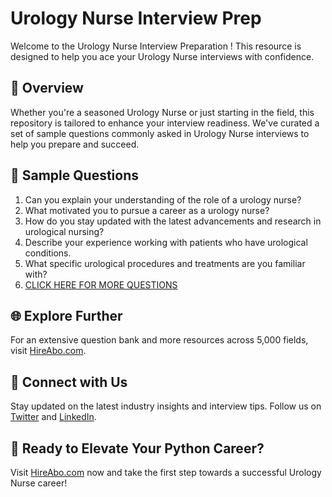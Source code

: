 # Urology Nurse Interview Prep

Welcome to the Urology Nurse Interview Preparation ! This resource is designed to help you ace your Urology Nurse interviews with confidence.

## 🚀 Overview

Whether you're a seasoned Urology Nurse or just starting in the field, this repository is tailored to enhance your interview readiness. We've curated a set of sample questions commonly asked in Urology Nurse interviews to help you prepare and succeed.

## 📝 Sample Questions

1. Can you explain your understanding of the role of a urology nurse?
2. What motivated you to pursue a career as a urology nurse?
3. How do you stay updated with the latest advancements and research in urological nursing?
4. Describe your experience working with patients who have urological conditions.
5. What specific urological procedures and treatments are you familiar with?
6. [CLICK HERE FOR MORE QUESTIONS](https://hireabo.com/job/2_0_33/Urology%20Nurse)

## 🌐 Explore Further

For an extensive question bank and more resources across 5,000 fields, visit [HireAbo.com](https://www.hireabo.com).

## 📱 Connect with Us

Stay updated on the latest industry insights and interview tips. Follow us on [Twitter](https://twitter.com/hireabo) and [LinkedIn](https://www.linkedin.com/in/hire-abo-3609972a8/).

## 🚀 Ready to Elevate Your Python Career?

Visit [HireAbo.com](https://www.hireabo.com) now and take the first step towards a successful Urology Nurse career!